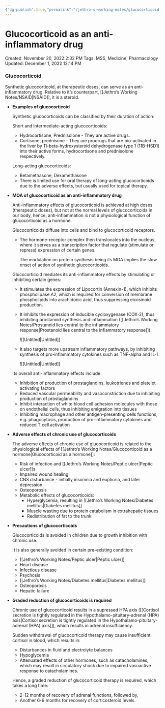 ```yaml
---
{"dg-publish":true,"permalink":"/jethro-s-working-notes/glucocorticoid-as-an-anti-inflammatory-drug/","dgPassFrontmatter":true}
---
```



# Glucocorticoid as an anti-inflammatory drug

Created: November 20, 2022 2:32 PM
Tags: MSS, Medicine, Pharmacology
Updated: December 1, 2022 12:14 PM

### Glucocorticoid

Synthetic glucocorticoid, at therapeutic doses, can serve as an anti-inflammatory drug. Relative to it’s counterpart, [[Jethro’s Working Notes/NSAID\|NSAID]], it is a steroid.

- ****Examples of glucocorticoid****
    
    Synthetic glucocorticoids can be classified by their duration of action:
    
    Short and intermediate-acting glucocorticoids:
    
    - Hydrocortisone, Prednisolone - They are active drugs.
    - Cortisone, prednisone - They are prodrugs that are bio-activated in the liver by 11-beta-hydroxysteroid dehydrogenase type 1 (11B-HSD1) into their active forms, hydrocortisone and prednisolone respectively.
    
    Long-acting glucocorticoids:
    
    - Betamethasone, Dexamethasone
    - There is limited use for oral therapy of long-acting glucocorticoids due to the adverse effects, but usually used for topical therapy.
- **********************************************MOA of glucocorticoid as an anti-inflammatory drug**********************************************
    
    Anti-inflammatory effects of glucocorticoid is achieved at high doses (therapeutic doses), but not at the normal levels of glucocorticoids in our body, hence, anti-inflammation is not a physiological function of glucocorticoid as a hormone.
    
    Glucocorticoids diffuse into cells and bind to glucocorticoid receptors.
    
    - The hormone-receptor complex then translocates into the nucleus, where it serves as a transcription factor that regulate (stimulate or repress) expression of certain genes.
        
        The modulation on protein synthesis being its MOA implies the slow onset of action of synthetic glucocorticoids.
        
    
    Glucocorticoid mediates its anti-inflammatory effects by stimulating or inhibiting certain genes:
    
    - It stimulates the expression of Lipocortin (Annexin-1), which inhibits phospholipase A2, which is required for conversion of membrane phospholipids into arachidonic acid, thus suppressing eicosinoid production.
    - It inhibits the expression of inducible cycloxygenase (COX-2), thus inhibiting prostanoid synthesis and inflammation ([[Jethro’s Working Notes/Prostanoid lies central to the inflammatory response\|Prostanoid lies central to the inflammatory response]]).
        
        ![[Untitled\|Untitled]]
        
    - It also targets more upstream inflammatory pathways, by inhibiting synthesis of pro-inflammatory cytokines such as TNF-alpha and IL-1.
        
        ![[Untitled\|Untitled]]
        
    
    Its overall anti-inflammatory effects include:
    
    - Inhibition of production of prostaglandins, leukotrienes and platelet activating factors
    - Reduced vascular permeability and vasoconstriction due to inhibiting production of prostaglandins
    - Inhibit interaction of white blood cell adhesion molecules with those on endothelial cells, thus inhibiting emigration into tissues
    - Inhibiting macrophage and other antigen-presenting cells functions, e.g. phagocytosis, production of pro-inflammatory cytokines and reduced T cell activation
- ****Adverse effects of chronic use of glucocorticoids****
    
    The adverse effects of chronic use of glucocorticoid is related to the physiological effects of [[Jethro’s Working Notes/Glucocorticoid as a hormone\|Glucocorticoid as a hormone]]:
    
    - Risk of infection and [[Jethro’s Working Notes/Peptic ulcer\|Peptic ulcer]]s
    - Impaired wound healing
    - CNS disturbance - initially insomnia and euphoria, and later depression
    - Osteoporosis
    - Metabolic effects of glucocorticoids:
        - Hyperglycemia, resulting in [[Jethro’s Working Notes/Diabetes mellitus\|Diabetes mellitus]]
        - Muscle wasting due to protein catabolism in extrahepatic tissues
        - Redistribution of fat to the trunk
- ************************************************************Precautions of glucocorticoids************************************************************
    
    Glucocorticoids is avoided in children due to growth inhibition with chronic use.
    
    It is also generally avoided in certain pre-existing condition:
    
    - [[Jethro’s Working Notes/Peptic ulcer\|Peptic ulcer]]
    - Heart disease
    - Infectious disease
    - Psychosis
    - [[Jethro’s Working Notes/Diabetes mellitus\|Diabetes mellitus]]
    - Osteoporosis
    - Hepatic failure
- **********************************************************************************************Graded reduction of glucocorticoids is required**********************************************************************************************
    
    Chronic use of glucocorticoid results in a supressed HPA axis ([[Cortisol secretion is tightly regulated in the Hypothalamo-pituitary-adrenal (HPA) axis\|Cortisol secretion is tightly regulated in the Hypothalamo-pituitary-adrenal (HPA) axis]]), which results in adrenal insufficiency.
    
    Sudden withdrawal of glucocorticoid therapy may cause insufficient cortisol in blood, which results in:
    
    - Disturbances in fluid and electrolyte balances
    - Hypoglycemia
    - Attenuated effects of other hormones, such as catacholamines, which may result in circulatory shock due to impaired vasoactive response to catacholamines.
    
    Hence, a graded reduction of glucocorticoid therapy is required, which takes a long time:
    
    - 2-12 months of recovery of adrenal functions, followed by,
    - Another 6-9 months for recovery of corticosteroid levels.